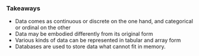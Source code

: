 ### Takeaways

- Data comes as continuous or discrete on the one hand, and categorical or ordinal on the other
- Data may be embodied differently from its original form
- Various kinds of data can be represented in tabular and array form
- Databases are used to store data what cannot fit in memory.
